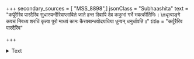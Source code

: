 +++
secondary_sources = [ "MSS_8898",]
jsonClass = "Subhaashita"
text = "कर्पूरैरिव पारदैरिव सुधास्यन्दैरिवाप्लाविते जाते हन्त दिवापि देव ककुभां गर्भे भवत्कीर्तिभिः।  \nधृत्वाङ्गे कवचं निबध्य शरधिं कृत्वा पुरो माधवं कामः कैरवबान्धवोदयधिया धुन्वन् धनुर्धावति॥"
title = "कर्पूरैरिव पारदैरिव"

+++

<details><summary>Text</summary>

कर्पूरैरिव पारदैरिव सुधास्यन्दैरिवाप्लाविते जाते हन्त दिवापि देव ककुभां गर्भे भवत्कीर्तिभिः।  
धृत्वाङ्गे कवचं निबध्य शरधिं कृत्वा पुरो माधवं कामः कैरवबान्धवोदयधिया धुन्वन् धनुर्धावति॥
</details>
